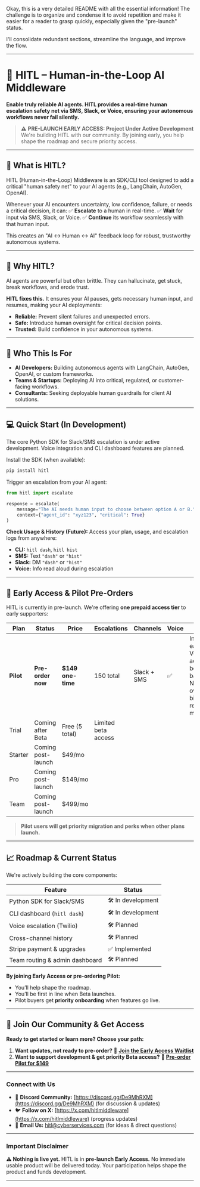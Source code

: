 
Okay, this is a very detailed README with all the essential information\! The challenge is to organize and condense it to avoid repetition and make it easier for a reader to grasp quickly, especially given the "pre-launch" status.

I'll consolidate redundant sections, streamline the language, and improve the flow.

-----

# 🚦 HITL – Human-in-the-Loop AI Middleware

**Enable truly reliable AI agents. HITL provides a real-time human escalation safety net via SMS, Slack, or Voice, ensuring your autonomous workflows never fail silently.**

> ⚠️ **PRE-LAUNCH EARLY ACCESS: Project Under Active Development**
> We're building HITL with our community. By joining early, you help shape the roadmap and secure priority access.

-----

## 🚀 What is HITL?

HITL (Human-in-the-Loop) Middleware is an SDK/CLI tool designed to add a critical "human safety net" to your AI agents (e.g., LangChain, AutoGen, OpenAI).

Whenever your AI encounters uncertainty, low confidence, failure, or needs a critical decision, it can:
✅ **Escalate** to a human in real-time.
✅ **Wait** for input via SMS, Slack, or Voice.
✅ **Continue** its workflow seamlessly with that human input.

This creates an "AI ↔ Human ↔ AI" feedback loop for robust, trustworthy autonomous systems.

-----

## 🧐 Why HITL?

AI agents are powerful but often brittle. They can hallucinate, get stuck, break workflows, and erode trust.

**HITL fixes this.** It ensures your AI pauses, gets necessary human input, and resumes, making your AI deployments:

  * **Reliable:** Prevent silent failures and unexpected errors.
  * **Safe:** Introduce human oversight for critical decision points.
  * **Trusted:** Build confidence in your autonomous systems.

-----

## 👥 Who This Is For

  * **AI Developers:** Building autonomous agents with LangChain, AutoGen, OpenAI, or custom frameworks.
  * **Teams & Startups:** Deploying AI into critical, regulated, or customer-facing workflows.
  * **Consultants:** Seeking deployable human guardrails for client AI solutions.

-----

## 💻 Quick Start (In Development)

The core Python SDK for Slack/SMS escalation is under active development. Voice integration and CLI dashboard features are planned.

Install the SDK (when available):

```bash
pip install hitl
```

Trigger an escalation from your AI agent:

```python
from hitl import escalate

response = escalate(
    message="The AI needs human input to choose between option A or B.",
    context={"agent_id": "xyz123", "critical": True}
)
```

**Check Usage & History (Future):**
Access your plan, usage, and escalation logs from anywhere:

  * **CLI:** `hitl dash`, `hitl hist`
  * **SMS:** Text `"dash"` or `"hist"`
  * **Slack:** DM `"dash"` or `"hist"`
  * **Voice:** Info read aloud during escalation

-----

## 💸 Early Access & Pilot Pre-Orders

HITL is currently in pre-launch. We're offering **one prepaid access tier** to early supporters:

| Plan      | Status         | Price           | Escalations | Channels    | Voice | Notes                                 |
| --------- | -------------- | --------------- | ----------- | ----------- | ----- | ------------------------------------- |
| **Pilot** | **Pre-order now** | **$149 one-time** | 150 total   | Slack + SMS | ✅    | Includes early Voice access + beta badge. No overage billing – re-up manually. |
| Trial     | Coming after Beta | Free (5 total)  | Limited beta access |       |       |                                       |
| Starter   | Coming post-launch | $49/mo          |             |             |       |                                       |
| Pro       | Coming post-launch | $149/mo         |             |             |       |                                       |
| Team      | Coming post-launch | $499/mo         |             |             |       |                                       |

> **Pilot users will get priority migration and perks when other plans launch.**

-----

## 📈 Roadmap & Current Status

We're actively building the core components:

| Feature                   | Status          |
| ------------------------- | --------------- |
| Python SDK for Slack/SMS  | 🛠️ In development |
| CLI dashboard (`hitl dash`)| 🛠️ In development |
| Voice escalation (Twilio) | 🛠️ Planned      |
| Cross-channel history     | 🛠️ Planned      |
| Stripe payment & upgrades | ✅ Implemented  |
| Team routing & admin dashboard | 🛠️ Planned   |

**By joining Early Access or pre-ordering Pilot:**

  * You’ll help shape the roadmap.
  * You’ll be first in line when Beta launches.
  * Pilot buyers get **priority onboarding** when features go live.

-----

## 🤝 Join Our Community & Get Access

**Ready to get started or learn more? Choose your path:**

1.  **Want updates, not ready to pre-order?**
    📩 [**Join the Early Access Waitlist**](https://form.typeform.com/to/lGGTZRf6)
2.  **Want to support development & get priority Beta access?**
    🔗 [**Pre-order Pilot for $149**](https://buy.stripe.com/aFa3cw3n7eBY5Omh2Idwc00)

-----

### Connect with Us

  * 💬 **Discord Community:** [https://discord.gg/De9MhRXM](https://discord.gg/De9MhRXM) (for discussion & updates)
  * 🐦 **Follow on X:** [https://x.com/hitlmiddleware](https://x.com/hitlmiddleware) (progress updates)
  * 📩 **Email Us:** [hitl@cyberservices.com](mailto:hitl@cyberservices.com) (for ideas & direct questions)

-----

### Important Disclaimer

**⚠️ Nothing is live yet.** HITL is in **pre-launch Early Access.** No immediate usable product will be delivered today. Your participation helps shape the product and funds development.

-----

